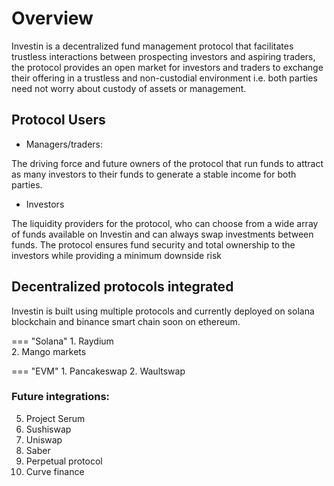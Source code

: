 # Overview

Investin is a decentralized fund management protocol that facilitates trustless interactions between prospecting investors and aspiring traders, the protocol provides an open market for investors and traders to exchange their offering in a trustless and non-custodial environment i.e. both parties need not worry about custody of assets or management.

## Protocol Users

* Managers/traders:

The driving force and future owners of the protocol that run funds to attract as many investors to their funds to generate a stable income for both parties. 

* Investors 

The liquidity providers for the protocol, who can choose from a wide array of funds available on Investin and can always swap investments between funds. The protocol ensures fund security and total ownership to the investors while providing a minimum downside risk 


## Decentralized protocols integrated

Investin is built using multiple protocols and currently deployed on solana blockchain and binance smart chain soon on ethereum.


=== "Solana"
    1. Raydium                 
    2. Mango markets 
      

=== "EVM"
    1. Pancakeswap
    2. Waultswap

### Future integrations: 

5. Project Serum
6. Sushiswap
7. Uniswap
8. Saber
9. Perpetual protocol 
10. Curve finance

